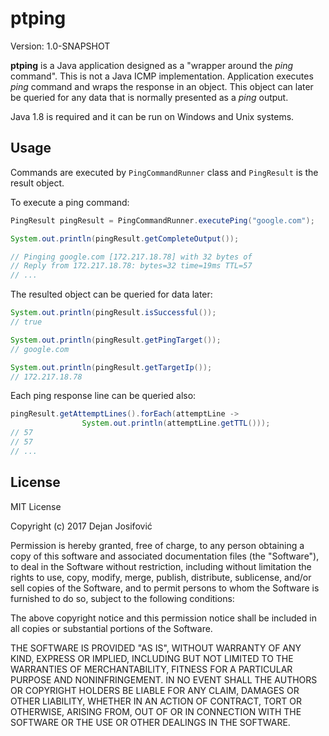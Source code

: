 # ptping

Version: 1.0-SNAPSHOT

**ptping** is a Java application designed as a "wrapper around the *ping* command".
This is not a Java ICMP implementation. Application executes *ping* command and
wraps the response in an object. This object can later be queried for any data
that is normally presented as a *ping* output.

Java 1.8 is required and it can be run on Windows and Unix systems.

## Usage

Commands are executed by `PingCommandRunner` class and `PingResult` is the result
object.

To execute a ping command:

```java
PingResult pingResult = PingCommandRunner.executePing("google.com");

System.out.println(pingResult.getCompleteOutput());

// Pinging google.com [172.217.18.78] with 32 bytes of
// Reply from 172.217.18.78: bytes=32 time=19ms TTL=57
// ...
```

The resulted object can be queried for data later:

```java
System.out.println(pingResult.isSuccessful());
// true

System.out.println(pingResult.getPingTarget());
// google.com

System.out.println(pingResult.getTargetIp());
// 172.217.18.78
```

Each ping response line can be queried also:

```java
pingResult.getAttemptLines().forEach(attemptLine ->
                System.out.println(attemptLine.getTTL()));
// 57
// 57
// ...
```

## License

MIT License

Copyright (c) 2017 Dejan Josifović

Permission is hereby granted, free of charge, to any person obtaining a copy
of this software and associated documentation files (the "Software"), to deal
in the Software without restriction, including without limitation the rights
to use, copy, modify, merge, publish, distribute, sublicense, and/or sell
copies of the Software, and to permit persons to whom the Software is
furnished to do so, subject to the following conditions:

The above copyright notice and this permission notice shall be included in all
copies or substantial portions of the Software.

THE SOFTWARE IS PROVIDED "AS IS", WITHOUT WARRANTY OF ANY KIND, EXPRESS OR
IMPLIED, INCLUDING BUT NOT LIMITED TO THE WARRANTIES OF MERCHANTABILITY,
FITNESS FOR A PARTICULAR PURPOSE AND NONINFRINGEMENT. IN NO EVENT SHALL THE
AUTHORS OR COPYRIGHT HOLDERS BE LIABLE FOR ANY CLAIM, DAMAGES OR OTHER
LIABILITY, WHETHER IN AN ACTION OF CONTRACT, TORT OR OTHERWISE, ARISING FROM,
OUT OF OR IN CONNECTION WITH THE SOFTWARE OR THE USE OR OTHER DEALINGS IN THE
SOFTWARE.
